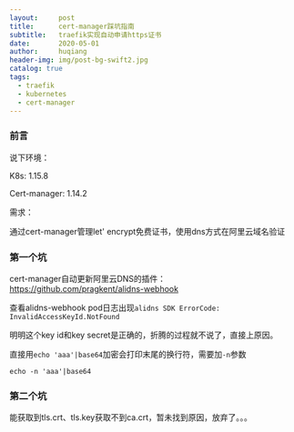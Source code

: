 ```yaml
---
layout:     post
title:      cert-manager踩坑指南
subtitle:  	traefik实现自动申请https证书
date:       2020-05-01
author:     huqiang
header-img: img/post-bg-swift2.jpg
catalog: true
tags:
  - traefik
  - kubernetes
  - cert-manager
---
```


### 前言

说下环境：

K8s: 1.15.8

Cert-manager: 1.14.2

需求：

通过cert-manager管理let' encrypt免费证书，使用dns方式在阿里云域名验证

### 第一个坑

cert-manager自动更新阿里云DNS的插件： https://github.com/pragkent/alidns-webhook

查看alidns-webhook pod日志出现`alidns SDK ErrorCode: InvalidAccessKeyId.NotFound`

明明这个key id和key secret是正确的，折腾的过程就不说了，直接上原因。

直接用`echo 'aaa'|base64`加密会打印末尾的换行符，需要加`-n`参数

`echo -n 'aaa'|base64`

### 第二个坑

能获取到tls.crt、tls.key获取不到ca.crt，暂未找到原因，放弃了。。。